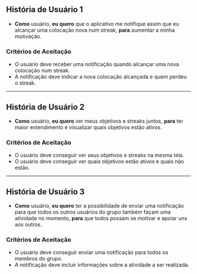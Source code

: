 ## História de Usuário 1
- **Como** usuário, **eu quero** que o aplicativo me notifique assim que eu alcançar uma colocação nova num streak, **para** aumentar a minha motivação.

### Critérios de Aceitação
- O usuário deve receber uma notificação quando alcançar uma nova colocação num streak.
- A notificação deve indicar a nova colocação alcançada e quem perdeu o streak.

---

## História de Usuário 2
- **Como** usuário, **eu quero** ver meus objetivos e streaks juntos, **para** ter maior entendimento e visualizar quais objetivos estão ativos.

### Critérios de Aceitação
- O usuário deve conseguir ver seus objetivos e streaks na mesma tela.
- O usuário deve conseguir ver quais objetivos estão ativos e quais não estão.

---

## História de Usuário 3
- **Como** usuário, **eu quero** ter a possibilidade de enviar uma notificação para que todos os outros usuários do grupo também façam uma atividade no momento, **para** que todos possam se motivar e apoiar uns aos outros.

### Critérios de Aceitação
- O usuário deve conseguir enviar uma notificação para todos os membros do grupo.
- A notificação deve incluir informações sobre a atividade a ser realizada.